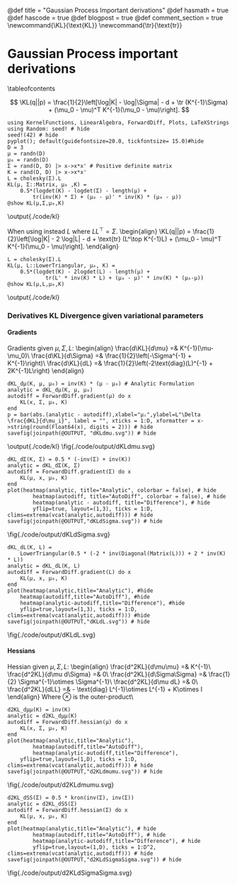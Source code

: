@def title = "Gaussian Process Important derivations"
@def hasmath = true
@def hascode = true
@def blogpost = true
@def comment_section = true
\newcommand{\KL}{\text{KL}}
\newcommand{\tr}{\text{tr}}
# Gaussian Process important derivations

\tableofcontents <!-- you can use \toc as well -->


$$
	\KL(q||p) = \frac{1}{2}\left[\log|K| - \log|\Sigma| - d + \tr (K^{-1}\Sigma) + (\mu_0 - \mu)^T K^{-1}(\mu_0 - \mu)\right].
$$



```julia:./code/kl
using KernelFunctions, LinearAlgebra, ForwardDiff, Plots, LaTeXStrings
using Random: seed! # hide
seed!(42) # hide
pyplot(); default(guidefontsize=20.0, tickfontsize= 15.0)#hide
D = 3
μ = randn(D)
μ₀ = randn(D)
Σ = rand(D, D) |> x->x*x' # Positive definite matrix
K = rand(D, D) |> x->x*x'
L = cholesky(Σ).L
KL(μ, Σ::Matrix, μ₀ ,K) =
	0.5*(logdet(K) - logdet(Σ) - length(μ) +
		tr(inv(K) * Σ) + (μ₀ - μ)' * inv(K) * (μ₀ - μ))
@show KL(μ,Σ,μ₀,K)
```

\output{./code/kl}

When using instead $L$ where $LL^\top = \Sigma$.
\begin{align}
\KL(q||p) = \frac{1}{2}\left[\log|K| - 2 \log|L| - d + \text{tr} (L^\top K^{-1}L) + (\mu_0 - \mu)^T K^{-1}(\mu_0 - \mu)\right].
\end{align}

```julia:./code/kl
L = cholesky(Σ).L
KL(μ, L::LowerTriangular, μ₀, K) =
 	0.5*(logdet(K) - 2logdet(L) - length(μ) +
			tr(L' * inv(K) * L) + (μ₀ - μ)' * inv(K) * (μ₀-μ))
@show KL(μ,L,μ₀,K)
```
\output{./code/kl}

### Derivatives KL Divergence given variational parameters
#### Gradients
Gradients given $\mu,\Sigma,L$:
\begin{align}
\frac{d\KL}{d\mu} =& K^{-1}(\mu-\mu_0)\\
\frac{d\KL}{d\Sigma} =& \frac{1}{2}\left(-\Sigma^{-1} + K^{-1}\right)\\
\frac{d\KL}{dL} =& \frac{1}{2}\left(-2\text{diag}(L)^{-1} + 2K^{-1}L\right)
\end{align}
```julia:./code/kl
dKL_dμ(K, μ, μ₀) = inv(K) * (μ - μ₀) # Analytic Formulation
analytic = dKL_dμ(K, μ, μ₀)
autodiff = ForwardDiff.gradient(μ) do x
	KL(x, Σ, μ₀, K)
end
p = bar(abs.(analytic - autodiff),xlabel="μᵢ",ylabel=L"\Delta \frac{dKL}{d\mu_i}", label = "", xticks = 1:D, xformatter = x->string(round(Float64(x), digits = 2))) # hide
savefig(joinpath(@OUTPUT, "dKLdmu.svg")) # hide
```
\output{./code/kl}
\fig{./code/output/dKLdmu.svg}

```julia:./code/kl
dKL_dΣ(K, Σ) = 0.5 * (-inv(Σ) + inv(K))
analytic = dKL_dΣ(K, Σ)
autodiff = ForwardDiff.gradient(Σ) do x
	KL(μ, x, μ₀, K)
end
plot(heatmap(analytic, title="Analytic", colorbar = false), # hide
 		heatmap(autodiff, title="AutoDiff", colorbar = false), # hide
		heatmap(analytic - autodiff, title="Difference"), # hide
		yflip=true, layout=(1,3), ticks = 1:D, clims=extrema(vcat(analytic,autodiff))) # hide
savefig(joinpath(@OUTPUT,"dKLdSigma.svg")) # hide
```
\fig{./code/output/dKLdSigma.svg}

```julia:./code/kl
dKL_dL(K, L) =
	LowerTriangular(0.5 * (-2 * inv(Diagonal(Matrix(L))) + 2 * inv(K) * L))
analytic = dKL_dL(K, L)
autodiff = ForwardDiff.gradient(L) do x
	KL(μ, x, μ₀, K)
end
plot(heatmap(analytic,title="Analytic"), #hide
	heatmap(autodiff,title="AutoDiff"), #hide
	heatmap(analytic-autodiff,title="Difference"), #hide
	yflip=true,layout=(1,3), ticks = 1:D, clims=extrema(vcat(analytic,autodiff))) #hide
savefig(joinpath(@OUTPUT,"dKLdL.svg")) # hide
```
\fig{./code/output/dKLdL.svg}

#### Hessians
Hessian given $\mu,\Sigma,L$:
\begin{align}
\frac{d^2KL}{d\mu\mu} =& K^{-1}\\
\frac{d^2KL}{d\mu d\Sigma} =& 0\\
\frac{d^2KL}{d\Sigma\Sigma} =& \frac{1}{2} \Sigma^{-1}\otimes \Sigma^{-1}\\
\frac{d^2KL}{d\mu dL} =& 0\\
\frac{d^2KL}{dLL} =& - \text{diag} L^{-1}\otimes L^{-1} + K\otimes I
\end{align}
Where $\otimes$ is the outer-product\\

```julia:./code/kl
d2KL_dμμ(K) = inv(K)
analytic = d2KL_dμμ(K)
autodiff = ForwardDiff.hessian(μ) do x
	KL(x, Σ, μ₀, K)
end
plot(heatmap(analytic,title="Analytic"),
		heatmap(autodiff,title="AutoDiff"),
		heatmap(analytic-autodiff,title="Difference"),
	yflip=true,layout=(1,D), ticks = 1:D, clims=extrema(vcat(analytic,autodiff))) # hide
savefig(joinpath(@OUTPUT,"d2KLdmumu.svg")) # hide
```
\fig{./code/output/d2KLdmumu.svg}

```julia:./code/kl
d2KL_dSS(Σ) = 0.5 * kron(inv(Σ), inv(Σ))
analytic = d2KL_dSS(Σ)
autodiff = ForwardDiff.hessian(Σ) do x
	KL(μ, x, μ₀, K)
end
plot(heatmap(analytic,title="Analytic"), # hide
		heatmap(autodiff,title="AutoDiff"), # hide
		heatmap(analytic-autodiff,title="Difference"), # hide
		yflip=true,layout=(1,D), ticks = 1:D^2, clims=extrema(vcat(analytic,autodiff))) # hide
savefig(joinpath(@OUTPUT,"d2KLdSigmaSigma.svg")) # hide
```

\fig{./code/output/d2KLdSigmaSigma.svg}

<!--
### Derivatives KL Divergence given hyperparameters

Let $\theta$ be an hyperparameter (involved in computing $K$)

#### Gradients
\begin{align}
	\frac{d\KL}{d\theta_i} =& \frac{1}{2}\left[ \tr(K^{-1}J_i) + \tr\left(-K^{-1}J_iK^{-1}\underbrace{\left(\Sigma+(\mu_0-\mu)(\mu_0-\mu)^\top\right)}_{:=X}\right) \right]\\
	=& \frac{1}{2}\tr\left(K^{-1}J_i\left(I-K^{-1}X\right)\right)\\
	=& \frac{1}{2}\tr\left(J_i\underbrace{\left(I-K^{-1}X\right)K^{-1}}_{\text{precomputable}:=A}\right)
\end{align}

Where $J_i=\frac{dK}{d\theta_i}$ -->
